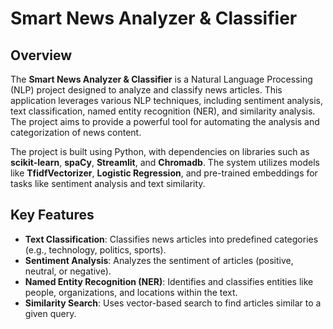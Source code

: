 # Smart News Analyzer & Classifier

## Overview

The **Smart News Analyzer & Classifier** is a Natural Language Processing (NLP) project designed to analyze and classify news articles. This application leverages various NLP techniques, including sentiment analysis, text classification, named entity recognition (NER), and similarity analysis. The project aims to provide a powerful tool for automating the analysis and categorization of news content.

The project is built using Python, with dependencies on libraries such as **scikit-learn**, **spaCy**, **Streamlit**, and **Chromadb**. The system utilizes models like **TfidfVectorizer**, **Logistic Regression**, and pre-trained embeddings for tasks like sentiment analysis and text similarity.

## Key Features

- **Text Classification**: Classifies news articles into predefined categories (e.g., technology, politics, sports).
- **Sentiment Analysis**: Analyzes the sentiment of articles (positive, neutral, or negative).
- **Named Entity Recognition (NER)**: Identifies and classifies entities like people, organizations, and locations within the text.
- **Similarity Search**: Uses vector-based search to find articles similar to a given query.
